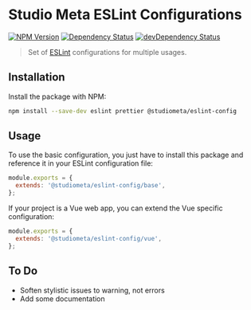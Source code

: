 # Studio Meta ESLint Configurations

[![NPM Version](https://img.shields.io/npm/v/@studiometa/eslint-config.svg?style=flat-square)](https://www.npmjs.com/package/@studiometa/eslint-config)
[![Dependency Status](https://img.shields.io/david/studiometa/eslint-config.svg?label=deps&style=flat-square)](https://david-dm.org/studiometa/eslint-config)
[![devDependency Status](https://img.shields.io/david/dev/studiometa/eslint-config.svg?label=devDeps&style=flat-square)](https://david-dm.org/studiometa/eslint-config?type=dev)

> Set of [ESLint](https://eslint.org/) configurations for multiple usages.

## Installation

Install the package with NPM:

```bash
npm install --save-dev eslint prettier @studiometa/eslint-config
```

## Usage

To use the basic configuration, you just have to install this package and reference it in your ESLint configuration file:

```js
module.exports = {
  extends: '@studiometa/eslint-config/base',
};
```

If your project is a Vue web app, you can extend the Vue specific configuration:

```js
module.exports = {
  extends: '@studiometa/eslint-config/vue',
};
```


## To Do

- Soften stylistic issues to warning, not errors
- Add some documentation
